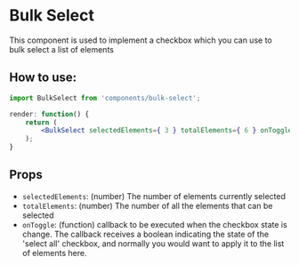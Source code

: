 # Bulk Select

This component is used to implement a checkbox which you can use to bulk select a list of elements

## How to use:

```jsx
import BulkSelect from 'components/bulk-select';

render: function() {
	return (
		<BulkSelect selectedElements={ 3 } totalElements={ 6 } onToggle={ callback } />
	);
}
```

## Props

- `selectedElements`: (number) The number of elements currently selected
- `totalElements`: (number) The number of all the elements that can be selected
- `onToggle`: (function) callback to be executed when the checkbox state is change. The callback receives a boolean indicating the state of the 'select all' checkbox, and normally you would want to apply it to the list of elements here.
